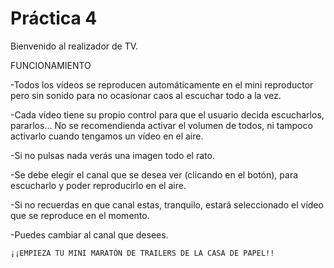 # Práctica 4

Bienvenido al realizador de TV.

FUNCIONAMIENTO

-Todos los vídeos se reproducen automáticamente en
el mini reproductor pero sin sonido para no ocasionar
caos al escuchar todo a la vez.

-Cada vídeo tiene su propio control para que el usuario decida
escucharlos, pararlos... No se recomendienda activar el volumen
de todos, ni tampoco activarlo cuando tengamos un vídeo en el aire.

-Si no pulsas nada verás una imagen todo el rato.

-Se debe elegir el canal que se desea ver (clicando en el botón), para escucharlo y poder reproducirlo en el aire.

-Si no recuerdas en que canal estas, tranquilo, estará
seleccionado el vídeo que se reproduce en el momento.

-Puedes cambiar al canal que desees.

    ¡¡EMPIEZA TU MINI MARATÓN DE TRAILERS DE LA CASA DE PAPEL!!
